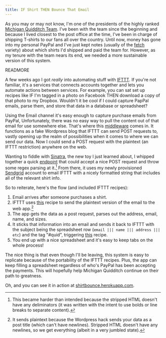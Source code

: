 ```yaml
---
title: IF Shirt THEN Bounce That Email
---
```


As you may or may not know, I'm one of the presidents of the highly ranked [Michigan Quidditch Team](http://michiganquidditch.com/). I've been with the team since the beginning and because I lived closest to the post office at the time, I've been in charge of shipping T-shirts to our fans all over the country. Until now, money has gone into my personal PayPal and I've just kept notes (usually of the [fetch](http://www.fetchnotes.com) variety) about which shirts I'd shipped and paid the team for. However, as my tenure with the team nears its end, we needed a more sustainable version of this system.

READMORE

A few weeks ago I got _really_ into automating stuff with [IFTTT](https://ifttt.com). If you're not familiar, it's a services that connects accounts together and lets you automate actions between services. For example, you can sat set up recipes like IF I'm tagged in a photo on Facebook THEN download a copy of that photo to my Dropbox. Wouldn't it be cool if I could capture PapPal emails, parse them, and store that data in a database or spreadsheet?

Using the Email channel it's easy enough to capture purchase emails from PayPal, Unfortunately, there was no easy way to pull the content out of that email for use somewhere else. That's where this [middleware](https://github.com/captn3m0/ifttt-webhook) comes in. It functions as a fake Wordpress blog that IFTTT can send POST requests to, vastly opening up the realm of possibilities when it comes to where we can send our data. Now I could send a POST request with the plaintext (an IFTTT restriction) anywhere on the web. 

Wanting to fiddle with [Sinatra](http://sinatrarb.com), the new toy I just learned about, I whipped together a quick [endpoint](https://gist.github.com/xavdid/8930419) that could accept a nice POST request and throw some regex parsing at it.[^1] From there, it uses my newly provisioned [Sendgrid](http://www.sendgrid.com) account to email IFTTT with a nicely formatted string that includes all of the relevant shirt info.

So to reiterate, here's the flow (and included IFTTT recipes):

1. Email arrives after someone purchases a shirt.
2. IFTTT uses [this](https://ifttt.com/recipes/145811-forward-paypal-emails-to-webapp) recipe to send the plaintext version of the email to the web app.[^2]
3. The app gets the data as a post request, parses out the address, email, name, and sizes.
4. It sticks that information into an email and sends it back to IFTTT with the subject being the spreadsheet row (`email ||| name ||| address ||| etc`) and the tag "#quid", triggering [this](https://ifttt.com/recipes/145812-put-quid-emails-into-a-spreadsheet) recipe. 
5. You end up with a nice spreadsheet and it's easy to keep tabs on the whole process!

The nice thing is that even though I'll be leaving, this system is easy to replicate because of the portability of the IFTTT recipes. Plus, the app can keep filling a spreadsheet regardless of who's PayPal has been accepting the payments. This will hopefully help Michigan Quidditch continue on their path to greatness. 

Oh, and you can see it in action at [shirtbounce.herokuapp.com](http://shirtbounce.herokuapp.com). 


[^1]: This became harder than intended because the stripped HTML doesn't have any deliminators (it was written with the intent to use bolds or line breaks to separate content).
[^2]: It sends plaintext because the Wordpress hack sends your data as a post title (which can't have newlines). Stripped HTML doesn't have any newlines, so we get everything (albeit in a very jumbled state).

